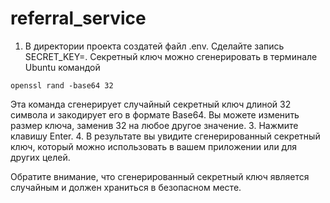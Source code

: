 # referral_service

1. В директории проекта создатей файл .env.
Сделайте запись SECRET_KEY=. Секретный ключ можно сгенерировать в 
терминале Ubuntu командой  
```commandline
openssl rand -base64 32
```
Эта команда сгенерирует случайный секретный ключ длиной 32 символа и закодирует его в формате Base64. Вы можете изменить размер ключа, заменив 32 на любое другое значение.
3. Нажмите клавишу Enter.
4. В результате вы увидите сгенерированный секретный ключ, который можно использовать в вашем приложении или для других целей.

Обратите внимание, что сгенерированный секретный ключ является случайным и должен храниться в безопасном месте.
